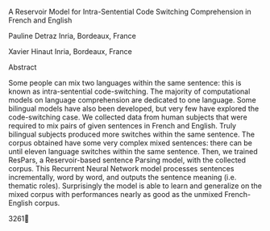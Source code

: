 A Reservoir Model for Intra-Sentential Code Switching Comprehension in French
and English

Pauline Detraz
Inria, Bordeaux, France

Xavier Hinaut
Inria, Bordeaux, France

Abstract

Some people can mix two languages within the same sentence: this is known as intra-sentential code-switching. The
majority of computational models on language comprehension are dedicated to one language. Some bilingual models
have also been developed, but very few have explored the code-switching case. We collected data from human subjects
that were required to mix pairs of given sentences in French and English. Truly bilingual subjects produced more switches
within the same sentence. The corpus obtained have some very complex mixed sentences:
there can be until eleven
language switches within the same sentence. Then, we trained ResPars, a Reservoir-based sentence Parsing model, with
the collected corpus. This Recurrent Neural Network model processes sentences incrementally, word by word, and outputs
the sentence meaning (i.e. thematic roles). Surprisingly the model is able to learn and generalize on the mixed corpus with
performances nearly as good as the unmixed French-English corpus.

3261
